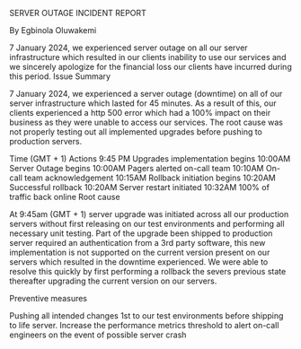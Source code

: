 SERVER OUTAGE INCIDENT REPORT

By Egbinola Oluwakemi

 
7 January 2024, we experienced server outage on all our server infrastructure which resulted in our clients inability to use our services and we sincerely apologize for the financial loss our clients have incurred during this period.
Issue Summary
 
 
7 January 2024, we experienced a server outage (downtime) on all of our server infrastructure which lasted for 45 minutes. As a result of this, our clients experienced a http 500 error which had a 100% impact on their business as they were unable to access our services. The root cause was not properly testing out all implemented upgrades before pushing to production servers.
 
Time (GMT + 1) Actions
9:45 PM          	Upgrades implementation begins
10:00AM        	Server Outage begins
10:00AM        	Pagers alerted on-call team
10:10AM        	On-call team acknowledgement
10:15AM        	Rollback initiation begins
10:20AM        	Successful rollback
10:20AM        	Server restart initiated
10:32AM        	100% of traffic back online
Root cause
 
 
At 9:45am (GMT + 1) server upgrade was initiated across all our production servers without first releasing on our test environments and performing all necessary unit testing. Part of the upgrade been shipped to production server required an authentication from a 3rd party software, this new implementation is not supported on the current version present on our servers which resulted in the downtime experienced. We were able to resolve this quickly by first performing a rollback the severs previous state thereafter upgrading the current version on our servers.
 
Preventive measures
 
 
Pushing all intended changes 1st to our test environments before shipping to life server.
Increase the performance metrics threshold to alert on-call engineers on the event of possible server crash
